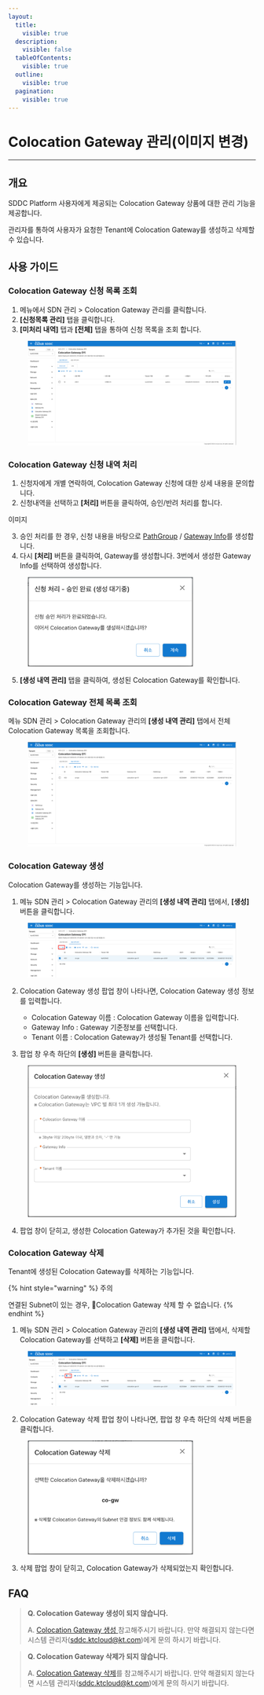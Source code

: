 ```yaml
---
layout:
  title:
    visible: true
  description:
    visible: false
  tableOfContents:
    visible: true
  outline:
    visible: true
  pagination:
    visible: true
---
```


# Colocation Gateway 관리(이미지 변경)

***

## 개요

SDDC Platform 사용자에게 제공되는 Colocation Gateway 상품에 대한 관리 기능을 제공합니다.

관리자를 통하여 사용자가 요청한 Tenant에 Colocation Gateway를 생성하고 삭제할 수 있습니다.

## 사용 가이드

### Colocation Gateway 신청 목록 조회

1. 메뉴에서 SDN 관리 > Colocation Gateway 관리를 클릭합니다.
2. **\[신청목록 관리]** 탭을 클릭합니다.
3. **\[미처리 내역]** 탭과 **\[전체]** 탭을 통하여 신청 목록을 조회 합니다.

<figure><img src="../.gitbook/assets/image (559).png" alt=""><figcaption></figcaption></figure>

### Colocation Gateway 신청 내역 처리

1. 신청자에게 개별 연락하여, Colocation Gateway 신청에 대한 상세 내용을 문의합니다.
2. 신청내역을 선택하고 **\[처리]** 버튼을 클릭하여, 승인/반려 처리를 합니다.

이미지

3. 승인 처리를 한 경우, 신청 내용을 바탕으로  [PathGroup](pathgroup.md) / [Gateway Info](gateway-info.md)를 생성합니다.
4. 다시 **\[처리]** 버튼을 클릭하여, Gateway를 생성합니다. 3번에서 생성한 Gateway Info를 선택하여 생성합니다.

<figure><img src="../.gitbook/assets/image (560).png" alt="" width="336"><figcaption></figcaption></figure>

5. **\[생성 내역 관리]** 탭을 클릭하여, 생성된 Colocation Gateway를 확인합니다.



### Colocation Gateway 전체 목록 조회

메뉴 SDN 관리 > Colocation Gateway 관리의 **\[생성 내역 관리]** 탭에서 전체 Colocation Gateway 목록을 조회합니다.

<figure><img src="../.gitbook/assets/image (561).png" alt=""><figcaption></figcaption></figure>

### Colocation Gateway 생성

Colocation Gateway를 생성하는 기능입니다.&#x20;

1. 메뉴 SDN 관리 > Colocation Gateway 관리의 **\[생성 내역 관리]** 탭에서, **\[생성]** 버튼을 클릭합니다.

<figure><img src="../.gitbook/assets/image (564).png" alt=""><figcaption></figcaption></figure>

2.  Colocation Gateway 생성 팝업 창이 나타나면, Colocation Gateway 생성 정보를 입력합니다.

    * Colocation Gateway 이름 : Colocation Gateway 이름을 입력합니다.
    * Gateway Info : Gateway 기준정보를 선택합니다.
    * Tenant 이름 : Colocation Gateway가 생성될 Tenant를 선택합니다.


3. 팝업 창 우측 하단의 **\[생성]** 버튼을 클릭합니다.

<figure><img src="../.gitbook/assets/image (563).png" alt="" width="453"><figcaption></figcaption></figure>

4. 팝업 창이 닫히고, 생성한 Colocation Gateway가 추가된 것을 확인합니다.

### Colocation Gateway 삭제

Tenant에 생성된 Colocation Gateway를 삭제하는 기능입니다.

{% hint style="warning" %}
주의

연결된 Subnet이 있는 경우, Colocation Gateway 삭제 할 수 없습니다.
{% endhint %}

1. 메뉴 SDN 관리 > Colocation Gateway 관리의 **\[생성 내역 관리]** 탭에서, 삭제할 Colocation Gateway를 선택하고 **\[삭제]** 버튼을 클릭합니다.

<figure><img src="../.gitbook/assets/image (565).png" alt=""><figcaption></figcaption></figure>

2. Colocation Gateway 삭제 팝업 창이 나타나면, 팝업 창 우측 하단의 삭제 버튼을 클릭합니다.

<figure><img src="../.gitbook/assets/image (566).png" alt="" width="336"><figcaption></figcaption></figure>

3. 삭제 팝업 창이 닫히고, Colocation Gateway가 삭제되었는지 확인합니다.

## FAQ

> **Q. Colocation Gateway 생성이 되지 않습니다.**
>
> A. [Colocation Gateway 생성 ](colocation-gateway.md#gateway-1)참고해주시기 바랍니다. 만약 해결되지 않는다면 시스템 관리자(sddc.ktcloud@kt.com)에게 문의 하시기 바랍니다.

> **Q. Colocation Gateway 삭제가 되지 않습니다.**
>
> A. [Colocation Gateway 삭제](colocation-gateway.md#gateway-2)를 참고해주시기 바랍니다. 만약 해결되지 않는다면 시스템 관리자(sddc.ktcloud@kt.com)에게 문의 하시기 바랍니다.
